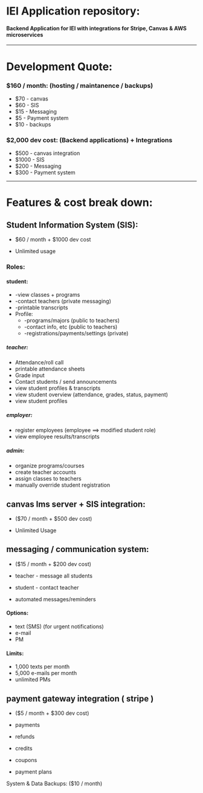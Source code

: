 # IEI Application repository:

#### Backend Application for IEI with integrations for Stripe, Canvas & AWS microservices

---

# Development Quote:

### \$160 / month: (hosting / maintanence / backups)

- \$70 - canvas
- \$60 - SIS
- \$15 - Messaging
- \$5 - Payment system
- \$10 - backups

### \$2,000 dev cost: (Backend applications) + Integrations

- \$500 - canvas integration
- \$1000 - SIS
- \$200 - Messaging
- \$300 - Payment system

---

# Features & cost break down:

## Student Information System (SIS):

- $60 / month + $1000 dev cost

- Unlimited usage

### Roles:

#### student:

- -view classes + programs
- -contact teachers (private messaging)
- -printable transcripts
- Profile:
    - -programs/majors (public to teachers)
    - -contact info, etc (public to teachers)
    - -registrations/payments/settings (private)

##### teacher:

- Attendance/roll call
- printable attendance sheets
- Grade input
- Contact students / send announcements
- view student profiles & transcripts
- view student overview (attendance, grades, status, payment)
- view student profiles

##### employer:

- register employees (employee ==> modified student role)
- view employee results/transcripts

##### admin:

- organize programs/courses
- create teacher accounts
- assign classes to teachers
- manually override student registration

## canvas lms server + SIS integration:

- ($70 / month + $500 dev cost)

- Unlimited Usage

## messaging / communication system:

- ($15 / month + $200 dev cost)

- teacher - message all students
- student - contact teacher
- automated messages/reminders

#### Options:

- text (SMS) (for urgent notifications)
- e-mail
- PM

#### Limits:

- 1,000 texts per month
- 5,000 e-mails per month
- unlimited PMs

## payment gateway integration ( stripe )

- ($5 / month + $300 dev cost)

- payments
- refunds
- credits
- coupons
- payment plans

System & Data Backups:
($10 / month)
